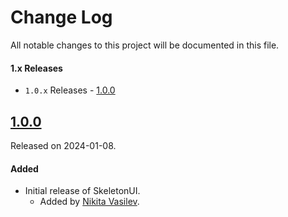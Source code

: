 # Change Log
All notable changes to this project will be documented in this file.

#### 1.x Releases
- `1.0.x` Releases - [1.0.0](#100)

## [1.0.0](https://github.com/space-code/skeleton-ui/releases/tag/1.0.0)
Released on 2024-01-08.

#### Added
- Initial release of SkeletonUI.
  - Added by [Nikita Vasilev](https://github.com/nik3212).